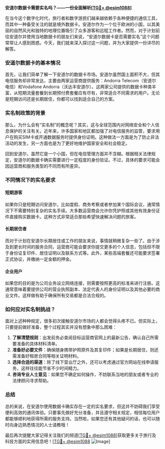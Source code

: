 **安道尔数据卡需要实名吗？——一份全面解析[[TG💪+ @esim1088](https://t.me/s/esim1088)]**

在当今这个数字化时代，旅行者和数字游民们越来越依赖于各种便捷的通信工具，而其中一种备受关注的就是境外数据卡。安道尔作为一个位于欧洲的小国，以其美丽的自然风光和独特的地理位置吸引了众多游客和远程工作者。然而，对于计划前往安道尔并使用当地数据卡的朋友们来说，“安道尔数据卡是否需要实名”这个问题常常让人感到困惑。今天，我们就来深入探讨这一问题，并为大家提供一份详尽的解答。

### 安道尔数据卡的基本情况

首先，让我们简单了解一下安道尔的数据卡市场。安道尔虽然国土面积不大，但其电信服务却非常发达，主要由两家运营商提供服务：Andorra Telecom（安道尔电信）和Vodafone Andorra（沃达丰安道尔）。这两家公司提供的数据卡种类丰富，从短期流量套餐到长期预付费套餐应有尽有，非常适合不同需求的用户。无论是短期访问还是长期居住，你都可以找到适合自己的方案。

### 实名制政策的背景

那么，为什么会有“实名制”的概念呢？其实，这与全球范围内对网络安全和个人信息保护的关注有关。近年来，许多国家和地区都加强了对电信服务的监管，要求用户在购买SIM卡或开通数据服务时提供身份证明。这种做法一方面是为了防止非法活动的发生，另一方面也是为了更好地维护国家安全和社会稳定。

回到安道尔，虽然它是一个小国，但在电信管理方面并不含糊。根据相关法律规定，安道尔的数据卡确实需要进行一定程度的身份验证。不过，具体的要求可能会因运营商和服务类型的不同而有所差异。

### 不同情况下的实名要求

#### 短期游客
如果你只是短期访问安道尔，比如度假、商务考察或者参加某个国际会议，通常情况下不需要特别复杂的实名手续。大多数运营商会允许你凭护照或其他有效身份证件直接购买数据卡。这种方式非常适合那些希望快速解决问题的旅客。

#### 长期居住者
而对于计划在安道尔长期居住或工作的朋友来说，事情就稍微复杂一些了。由于涉及到更长时间的服务合同，运营商可能会要求你提交更多的个人信息，包括但不限于身份证复印件、居住证明以及联系方式等。此外，某些高端套餐还可能要求签署正式协议，并缴纳一定金额的押金。

#### 企业用户
如果您的目的是为公司业务设立网络连接，则需要按照更高的标准来进行注册。这通常意味着要提供公司的营业执照副本、法定代表人的身份证明以及其他必要的商业文件。这样做有助于确保所有交易都是合法合规的。

### 如何应对实名制挑战？

面对上述种种规定，很多初次接触安道尔市场的人都会觉得头疼不已。但实际上，只要提前做好准备，整个过程其实并没有想象中那么困难：

1. **了解清楚规则**：出发前务必查阅目标运营商官网上的最新公告，确认自己所需要准备的具体材料清单。
2. **准备好必要文件**：确保随身携带护照原件及其复印件；如果是长期居住，则还需准备好租房合同等相关证明材料。
3. **选择合适的渠道**：除了线下营业厅之外，还可以考虑通过官方网站在线申请服务，这样往往能节省不少时间精力。
4. **咨询专业人士意见**：如果您不确定如何操作，不妨联系当地的朋友或者专业的法律顾问寻求帮助。

### 总结

总的来说，在安道尔使用数据卡确实存在一定的实名要求，但这并不妨碍我们享受便利高效的通讯体验。只要事先做好充分准备，并且遵守相关规定，相信每位用户都能够顺利地获得所需的服务支持。当然啦，如果您还有其他疑问的话，也可以随时向身边熟悉情况的人士请教哦！

最后再次提醒大家记得关注我们的频道[[TG💪+ @esim1088](https://t.me/s/esim1088)]获取更多关于旅行及科技方面的实用信息吧！[[TG💪+ @esim1088](https://t.me/s/esim1088) ![Image](https://i.postimg.cc/4NQfJmqS/Snipaste-2025-05-13-00-14-12.png)]